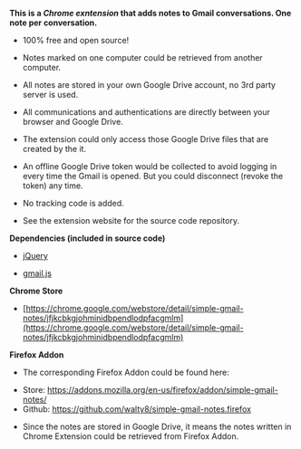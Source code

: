 **This is a _Chrome exntension_ that adds notes to Gmail conversations. One note per conversation.**

- 100% free and open source! 

- Notes marked on one computer could be retrieved from another computer.

- All notes are stored in your own Google Drive account, no 3rd party server is used.
 
- All communications and authentications are directly between your browser and Google Drive.

- The extension could only access those Google Drive files that are created by the it. 

- An offline Google Drive token would be collected to avoid logging in every time the Gmail is opened. But you could disconnect (revoke the token) any time.

- No tracking code is added.

- See the extension website for the source code repository.

**Dependencies (included in source code)**

- [jQuery](https://jquery.com/)

- [gmail.js](https://github.com/KartikTalwar/gmail.js/tree/master)

**Chrome Store**

- [https://chrome.google.com/webstore/detail/simple-gmail-notes/jfjkcbkgjohminidbpendlodpfacgmlm](https://chrome.google.com/webstore/detail/simple-gmail-notes/jfjkcbkgjohminidbpendlodpfacgmlm)


**Firefox Addon**

- The corresponding Firefox Addon could be found here:
 * Store: <https://addons.mozilla.org/en-us/firefox/addon/simple-gmail-notes/>
 * Github: <https://github.com/walty8/simple-gmail-notes.firefox>

- Since the notes are stored in Google Drive, it means the notes written in Chrome Extension could be retrieved from Firefox Addon.

